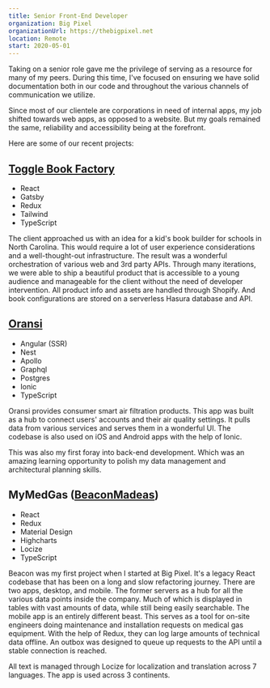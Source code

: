 ```yaml
---
title: Senior Front-End Developer
organization: Big Pixel
organizationUrl: https://thebigpixel.net
location: Remote
start: 2020-05-01
---
```


Taking on a senior role gave me the privilege of serving as a resource for many of my peers. During this time, I've focused on ensuring we have solid documentation both in our code and throughout the various channels of communication we utilize.

Since most of our clientele are corporations in need of internal apps, my job shifted towards web apps, as opposed to a website. But my goals remained the same, reliability and accessibility being at the forefront.

Here are some of our recent projects:

## [Toggle Book Factory](https://builder.togglebookfactory.com)

- React
- Gatsby
- Redux
- Tailwind
- TypeScript

The client approached us with an idea for a kid's book builder for schools in North Carolina. This would require a lot of user experience considerations and a well-thought-out infrastructure. The result was a wonderful orchestration of various web and 3rd party APIs. Through many iterations, we were able to ship a beautiful product that is accessible to a young audience and manageable for the client without the need of developer intervention. All product info and assets are handled through Shopify. And book configurations are stored on a serverless Hasura database and API.

## [Oransi](https://www.mapmyair.com)

- Angular (SSR)
- Nest
- Apollo
- Graphql
- Postgres
- Ionic
- TypeScript

Oransi provides consumer smart air filtration products. This app was built as a hub to connect users' accounts and their air quality settings. It pulls data from various services and serves them in a wonderful UI. The codebase is also used on iOS and Android apps with the help of Ionic.

This was also my first foray into back-end development. Which was an amazing learning opportunity to polish my data management and architectural planning skills.

## MyMedGas ([BeaconMadeas](https://www.beaconmedaes.com))

- React
- Redux
- Material Design
- Highcharts
- Locize
- TypeScript

Beacon was my first project when I started at Big Pixel. It's a legacy React codebase that has been on a long and slow refactoring journey. There are two apps, desktop, and mobile. The former servers as a hub for all the various data points inside the company. Much of which is displayed in tables with vast amounts of data, while still being easily searchable. The mobile app is an entirely different beast. This serves as a tool for on-site engineers doing maintenance and installation requests on medical gas equipment. With the help of Redux, they can log large amounts of technical data offline. An outbox was designed to queue up requests to the API until a stable connection is reached.

All text is managed through Locize for localization and translation across 7 languages. The app is used across 3 continents.
